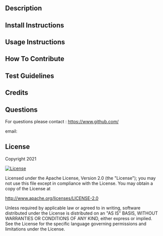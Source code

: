 # 

  ## Description
  


  ## Install Instructions
  


  ## Usage Instructions
  


  ## How To Contribute
  


  ## Test Guidelines
  


  ## Credits
  


  ## Questions
  For questions please contact :
  https://www.github.com/

  email: 


  ## License


Copyright 2021 

[![License](https://img.shields.io/badge/License-Apache%202.0-blue.svg)](http://www.apache.org/licenses/LICENSE-2.0)

Licensed under the Apache License, Version 2.0 (the "License");
you may not use this file except in compliance with the License.
You may obtain a copy of the License at

http://www.apache.org/licenses/LICENSE-2.0

Unless required by applicable law or agreed to in writing, software
distributed under the License is distributed on an "AS IS" BASIS,
WITHOUT WARRANTIES OR CONDITIONS OF ANY KIND, either express or implied.
See the License for the specific language governing permissions and
limitations under the License.
